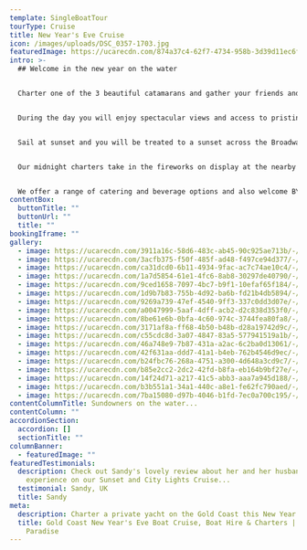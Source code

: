 ```yaml
---
template: SingleBoatTour
tourType: Cruise
title: New Year's Eve Cruise
icon: /images/uploads/DSC_0357-1703.jpg
featuredImage: https://ucarecdn.com/874a37c4-62f7-4734-958b-3d39d11ec6fd/-/preview/-/enhance/50/
intro: >-
  ## Welcome in the new year on the water


  Charter one of the 3 beautiful catamarans and gather your friends and family to farewell 2021 in style aboard your own private yacht.   


  During the day you will enjoy spectacular views and access to pristine beaches as the boat arrives at isolated islands surrounded by crystal clear turquoise waters. There are plentiful activities available on board to keep you entertained including Beach Volleyball, Stand Up Paddleboards, Inflatables and Beach Cricket.


  Sail at sunset and you will be treated to a sunset across the Broadwater and over the Gold Coast Mountains followed by the twinkling Gold Coast City Skyline by night, simply breathtaking!


  Our midnight charters take in the fireworks on display at the nearby resorts and parks.  


  We offer a range of catering and beverage options and also welcome BYO.
contentBox:
  buttonTitle: ""
  buttonUrl: ""
  title: ""
bookingIframe: ""
gallery:
  - image: https://ucarecdn.com/3911a16c-58d6-483c-ab45-90c925ae713b/-/preview/-/enhance/50/
  - image: https://ucarecdn.com/3acfb375-f50f-485f-ad48-f497ce94d377/-/preview/-/enhance/13/
  - image: https://ucarecdn.com/ca31dcd0-6b11-4934-9fac-ac7c74ae10c4/-/preview/-/enhance/39/
  - image: https://ucarecdn.com/1a7d5854-61e1-4fc6-8ab8-30297de40790/-/preview/-/enhance/50/
  - image: https://ucarecdn.com/9ced1658-7097-4bc7-b9f1-10efaf65f184/-/preview/-/enhance/25/
  - image: https://ucarecdn.com/1d9b7b83-755b-4d92-ba6b-fd21b4db5894/-/preview/-/enhance/39/
  - image: https://ucarecdn.com/9269a739-47ef-4540-9ff3-337c0dd3d07e/-/preview/-/enhance/50/
  - image: https://ucarecdn.com/a0047999-5aaf-4dff-acb2-d2c838d353f0/-/preview/-/enhance/25/
  - image: https://ucarecdn.com/8be61e6b-0bfa-4c60-974c-3744fea80fa8/-/preview/-/enhance/36/
  - image: https://ucarecdn.com/3171af8a-ff68-4b50-b48b-d28a19742d9c/-/preview/-/enhance/41/
  - image: https://ucarecdn.com/c55cdc8d-3a07-4847-83a5-577941519a1b/-/preview/-/enhance/50/
  - image: https://ucarecdn.com/46a748e9-7b87-431a-a2ac-6c2ba0d13061/-/preview/-/enhance/50/
  - image: https://ucarecdn.com/42f631aa-ddd7-41a1-b4eb-762b4546d9ec/-/preview/-/enhance/42/
  - image: https://ucarecdn.com/b24fbc76-268a-4751-a300-4d648a3cd9c7/-/preview/-/enhance/50/
  - image: https://ucarecdn.com/b85e2cc2-2dc2-42fd-b8fa-eb164b9bf27e/-/preview/-/enhance/27/
  - image: https://ucarecdn.com/14f24d71-a217-41c5-abb3-aaa7a945d188/-/preview/-/enhance/24/
  - image: https://ucarecdn.com/b3b551a1-34a1-440c-a8e1-fe62fc790aed/-/preview/-/enhance/34/
  - image: https://ucarecdn.com/7ba15080-d97b-4046-b1fd-7ec0a700c195/-/preview/-/enhance/33/
contentColumnTitle: Sundowners on the water...
contentColumn: ""
accordionSection:
  accordion: []
  sectionTitle: ""
columnBanner:
  - featuredImage: ""
featuredTestimonials:
  description: Check out Sandy's lovely review about her and her husband's
    experience on our Sunset and City Lights Cruise...
  testimonial: Sandy, UK
  title: Sandy
meta:
  description: Charter a private yacht on the Gold Coast this New Year's Eve
  title: Gold Coast New Year's Eve Boat Cruise, Boat Hire & Charters | Sailing in
    Paradise
---
```

